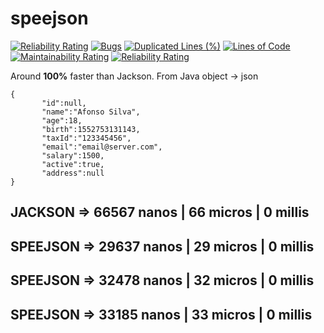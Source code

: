 # speejson

[![Reliability Rating](https://sonarcloud.io/api/project_badges/measure?project=heitorfm_speejson&metric=reliability_rating)](https://sonarcloud.io/dashboard?id=heitorfm_speejson) [![Bugs](https://sonarcloud.io/api/project_badges/measure?project=heitorfm_speejson&metric=bugs)](https://sonarcloud.io/dashboard?id=heitorfm_speejson) [![Duplicated Lines (%)](https://sonarcloud.io/api/project_badges/measure?project=heitorfm_speejson&metric=duplicated_lines_density)](https://sonarcloud.io/dashboard?id=heitorfm_speejson) [![Lines of Code](https://sonarcloud.io/api/project_badges/measure?project=heitorfm_speejson&metric=ncloc)](https://sonarcloud.io/dashboard?id=heitorfm_speejson) [![Maintainability Rating](https://sonarcloud.io/api/project_badges/measure?project=heitorfm_speejson&metric=sqale_rating)](https://sonarcloud.io/dashboard?id=heitorfm_speejson) [![Reliability Rating](https://sonarcloud.io/api/project_badges/measure?project=heitorfm_speejson&metric=reliability_rating)](https://sonarcloud.io/dashboard?id=heitorfm_speejson)



Around **100%** faster than Jackson. From Java object -> json

    {  
    	   "id":null,
    	   "name":"Afonso Silva",
    	   "age":18,
    	   "birth":1552753131143,
    	   "taxId":"123345456",
    	   "email":"email@server.com",
    	   "salary":1500,
    	   "active":true,
    	   "address":null
    }


## JACKSON => 66567 nanos | 66 micros | 0 millis

## SPEEJSON => 29637 nanos  |  29 micros  |  0 millis
## SPEEJSON => 32478 nanos  |  32 micros  |  0 millis
## SPEEJSON => 33185 nanos  |  33 micros  |  0 millis
